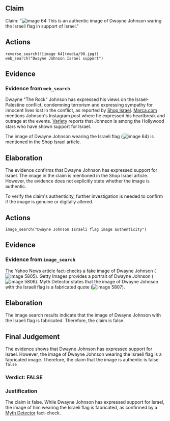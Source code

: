## Claim
Claim: "![image 64](media/98.jpg) This is an authentic image of Dwayne Johnson waring the Israeli flag in support of Israel."

## Actions
```
reverse_search(![image 64](media/98.jpg))
web_search("Dwayne Johnson Israel support")
```

## Evidence
### Evidence from `web_search`
Dwayne "The Rock" Johnson has expressed his views on the Israel-Palestine conflict, condemning terrorism and expressing sympathy for innocent lives lost in the conflict, as reported by [Shop Israel](https://shopisrael.com/blogs/support/does-dwayne-johnson-support-israel?srsltid=AfmBOopy4n2f7lxTWWqdiE6_xSd1XeW0AbQOVlP76nNPJQ6KrktIHL3X). [Marca.com](https://www.marca.com/en/lifestyle/world-news/2023/10/11/6526c4cc22601d2d748b45da.html) mentions Johnson's Instagram post where he expressed his heartbreak and outrage at the events. [Variety](https://variety.com/2023/film/news/hollywood-stars-support-israel-palestine-conflict-1235749537/) reports that Johnson is among the Hollywood stars who have shown support for Israel.

The image of Dwayne Johnson wearing the Israeli flag (![image 64](media/98.jpg)) is mentioned in the Shop Israel article.


## Elaboration
The evidence confirms that Dwayne Johnson has expressed support for Israel. The image in the claim is mentioned in the Shop Israel article. However, the evidence does not explicitly state whether the image is authentic.

To verify the claim's authenticity, further investigation is needed to confirm if the image is genuine or digitally altered.


## Actions
```
image_search("Dwayne Johnson Israeli flag image authenticity")
```

## Evidence
### Evidence from `image_search`
The Yahoo News article fact-checks a fake image of Dwayne Johnson (![image 5805](media/2025-08-23_01-52-1755913929-801660.jpg)). Getty Images provides a portrait of Dwayne Johnson (![image 5806](media/2025-08-23_01-52-1755913929-906125.jpg)). Myth Detector states that the image of Dwayne Johnson with the Israeli flag is a fabricated quote (![image 5807](media/2025-08-23_01-52-1755913930-053311.jpg)).


## Elaboration
The image search results indicate that the image of Dwayne Johnson with the Israeli flag is fabricated. Therefore, the claim is false.


## Final Judgement
The evidence shows that Dwayne Johnson has expressed support for Israel. However, the image of Dwayne Johnson wearing the Israeli flag is a fabricated image. Therefore, the claim that the image is authentic is false. `false`

### Verdict: FALSE

### Justification
The claim is false. While Dwayne Johnson has expressed support for Israel, the image of him wearing the Israeli flag is fabricated, as confirmed by a [Myth Detector](https://www.mythdetector.ge/en/article/dveyn-dzhonson-izrail-flag-foto-fejk) fact-check.
